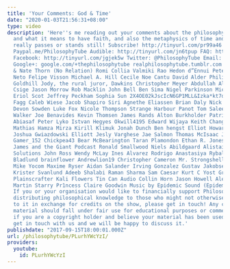 ```yaml
---
title: 'Your Comments: God & Time'
date: "2020-01-03T21:56:31+08:00"
type: video
description: 'Here''s me reading out your comments about the philosophy of religion
  and what it means to have faith, and also the metaphysics of time and whether time
  really passes or stands still! Subscribe! http://tinyurl.com/pr99a46 Patreon: http://www.patreon.com/PhilosophyTube
  Paypal.me/PhilosophyTube Audible: http://tinyurl.com/jn6tpup FAQ: http://tinyurl.com/j8bo4gb
  Facebook: http://tinyurl.com/jgjek5w Twitter: @PhilosophyTube Email: ollysphilosophychannel@gmail.com
  Google+: google.com/+thephilosophytube realphilosophytube.tumblr.com Patrons! Lydia
  & Nate Thorn (No Relation) Romi Collia Valmiki Rao Hedon d”Ennui Peter Wells Leovigildo
  Neto Felipe Visson Michael A. Hill Cecile Noe Cantu David Alder Philip Wielgus Alex
  Goldhill Jody, the rural juror, Dawkins Christopher Meyer Abdullah Altuwaijri Géza
  Csige Jason Morrow Rob Macklin John Bell Ben Sima Nigel Parkinson Michael Zafiropoulos
  Eriol Scot Jeffrey Peckham Sophia Sun 2X4OE02kJscIcN6GP1MLL&Izka*kt7dT Tink Kit
  Fagg Caleb Wiese Jacob Shapiro Siri Agnethe Eliassen Brian Daly Nick Travaglini
  Devon Sowden Luke Fox Nicole Thompson Strange Harbour Panot Tom Saleeba Ian George
  Walker Joe Benavides Kevin Thomsen James Rands Alton Burkholder Patrick A Smith
  Abiasaf Peter Lyko Istvan Hegyes Okwill4195 Edward Wijaya Keith Chang Eugene G Ayton
  Mathias Hamza Mirza Kirill Klimuk Jonah Dunch Ben hengst Elliot Howard Chris Kershaw
  Joshua Gwiazdowski Elliott Jesly Varghese Jae Salmon Thomas McIsaac Jacob Tsypkin
  Gamer_152 Chickpea43 Bear McBearington Taran Plamondon Ethan R. Jones Joshua DeGagne
  James and the Giant Podcast Ronald Smallwood Niels Abildgaard Alistair Butcher Cover
  Solutions John Ross Wendy McLay Ines Alvarez Rodrigo Anastasiya Rybalkina Petter
  Bladlund brainflower Andrewlion19 Christopher Cameron Mr. Strongshell Sarah Hong
  Mike Yocom Maxime Ryser Aidan Salander Irving Gonzalez Gustav Jakobsen Oscar Smit
  Krister Svanlund Adeeb Shalabi Raman Sharma Sam Caesar Kurt C Yost Grant Tabler
  Plainscrafter Kali Flowers Tin Can Audio Collin Horn Jason Howell Alex Booer Joe
  Martin Starry Pr1ncess Claire Goodwin Music by Epidemic Sound (Epidemicsound.com)
  If you or your organisation would like to financially support Philosophy Tube in
  distributing philosophical knowledge to those who might not otherwise have access
  to it in exchange for credits on the show, please get in touch! Any copyrighted
  material should fall under fair use for educational purposes or commentary, but
  if you are a copyright holder and believe your material has been used unfairly please
  get in touch with us and we will be happy to discuss it.'
publishdate: "2017-09-15T18:00:01.000Z"
url: /philosophytube/PLurhYWcYzI/
providers:
  youtube:
    id: PLurhYWcYzI
---
```

